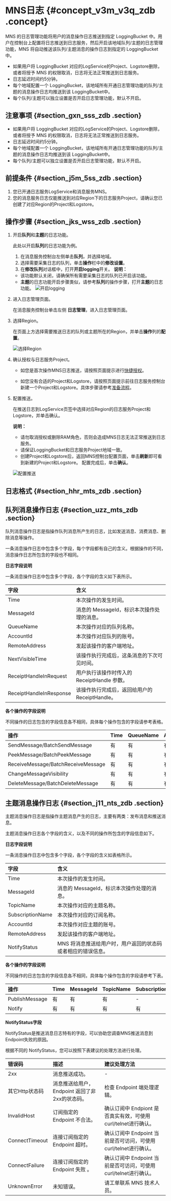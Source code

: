 # MNS日志 {#concept_v3m_v3q_zdb .concept}

MNS 的日志管理功能将用户的消息操作日志推送到指定 LoggingBucket 中。用户在控制台上配置将日志推送到日志服务，然后开启该地域队列/主题的日志管理功能，MNS 将自动推送该队列/主题消息的操作日志到指定的 LoggingBucket 中。

-   如果用户将 LoggingBucket 对应的LogService的Project、Logstore删除，或者将授予 MNS 的权限取消，日志将无法正常推送到日志服务。
-   日志延迟时间约5分钟。
-   每个地域配置一个 LoggingBucket，该地域所有开通日志管理功能的队列/主题的消息操作日志均推送到该 LoggingBucket中。
-   每个队列/主题可以独立设置是否开启日志管理功能，默认不开启。

## 注意事项 {#section_gxn_sss_zdb .section}

-   如果用户将 LoggingBucket 对应的LogService的Project、Logstore删除，或者将授予 MNS 的权限取消，日志将无法正常推送到日志服务。
-   日志延迟时间约5分钟。
-   每个地域配置一个 LoggingBucket，该地域所有开通日志管理功能的队列/主题的消息操作日志均推送到该 LoggingBucket中。
-   每个队列/主题可以独立设置是否开启日志管理功能，默认不开启。

## 前提条件 {#section_j5m_5ss_zdb .section}

1.  您已开通日志服务LogService和消息服务MNS。
2.  您的消息服务日志仅能推送到对应Region下的日志服务Project，请确认您已创建了对应Region的Project和Logstore。

## 操作步骤 {#section_jks_wss_zdb .section}

1.  开启**队列**和**主题**的日志功能。

    此处以开启**队列**的日志功能为例。

    1.  在消息服务控制台左侧单击**队列**，并选择地域。
    2.  选择需要采集日志的队列，单击**操作**栏中的**修改设置**。
    3.  在**修改队列**对话框中，打开**开启logging**开关。
    **说明：** 

    -   该功能默认关闭，请确保所有需要采集日志的队列已开启该功能。
    -   **主题**的日志功能开启步骤类似，请参考**队列**的操作步骤，打开**主题**的日志功能。
    ![](images/5411_zh-CN.png "开启logging")

2.  进入日志管理页面。

    在消息服务控制台单击左侧 **日志管理**，进入日志管理页面。

3.  选择Region。

    在页面上方选择需要推送日志的队列或主题所在的Region，并单击**操作**列的**配置**。

    ![](images/5412_zh-CN.png "选择Region")

4.  确认授权与日志服务Project。
    -   如您是首次操作MNS日志推送，请按照页面提示进行[快捷授权](https://ram.console.aliyun.com/?spm=a2c4g.11186623.2.6.IlFP8O#/role/authorize?request=%7B%22Requests%22:%20%7B%22request1%22:%20%7B%22RoleName%22:%20%22AliyunMNSLoggingRole%22,%20%22TemplateId%22:%20%22Logging%22%7D%7D,%20%22ReturnUrl%22:%20%22https:%2F%2Fmns.console.aliyun.com%2F%3Fspm%3D5176.6660585.774526198.1.97zTJs%23%2Flogging%2Fcn-hangzhou%22,%20%22Service%22:%20%22MNS%22%7D)。

    -   如您没有合适的Project和Logstore，请按照页面提示前往日志服务控制台新建一个Project和Logstore。具体步骤请参考[准备流程](intl.zh-CN/准备工作/准备流程.md#)。

5.  配置推送。

    在推送日志到LogService页签中选择对应Region的日志服务Project和Logstore，并单击确认。

    **说明：** 

    -   请勿取消授权或删除RAM角色，否则会造成MNS日志无法正常推送到日志服务。
    -   请保证LoggingBucket和日志服务Project地域一致。
    -   创建Project和Logstore后，返回MNS控制台配置页面，单击**刷新**即可看到新建的Project和Logstore。
    配置完成后，单击**确认**。

    ![](images/5413_zh-CN.png "配置推送")


## 日志格式 {#section_hhr_mts_zdb .section}

## 队列消息操作日志 {#section_uzz_mts_zdb .section}

队列消息操作日志是指操作队列消息所产生的日志，比如发送消息、消费消息、删除消息等操作。

一条消息操作日志中包含多个字段，每个字段都有自己的含义。根据操作的不同，消息操作日志所包含的字段也不相同。

**日志字段说明**

一条消息操作日志中包含多个字段，各个字段的含义如下表所示。

|字段|含义|
|:-|:-|
|Time|本次操作的发生时间。|
|MessageId|消息的 MessageId，标识本次操作处理的消息。|
|QueueName|本次操作对应的队列名称。|
|AccountId|本次操作对应队列的账号。|
|RemoteAddress|发起该操作的客户端地址。|
|NextVisibleTime|该操作执行完成后，这条消息的下次可见时间。|
|ReceiptHandleInRequest|用户执行该操作时传入的 ReceiptHandle 参数。|
|ReceiptHandleInResponse|该操作执行完成后，返回给用户的 ReceiptHandle。|

**各个操作的字段说明**

不同操作的日志包含的字段信息各不相同，具体每个操作包含的字段请参考表格。

|操作|Time|QueueName|AccountId|MessageId|RemoteAddress|NextVisibleTime|ReceiptHandleInResponse|ReceiptHandleInRequest|
|:-|:---|:--------|:--------|:--------|:------------|:--------------|:----------------------|:---------------------|
|SendMessage/BatchSendMessage|有|有|有|有|有|有|-|-|
|PeekMessage/BatchPeekMessage|有|有|有|有|有|-|-|-|
|ReceiveMessage/BatchReceiveMessage|有|有|有|有|有|有|有|-|
|ChangeMessageVisibility|有|有|有|有|有|有|有|有|
|DeleteMessage/BatchDeleteMessage|有|有|有|有|有|有|-|有|

## 主题消息操作日志 {#section_j11_nts_zdb .section}

主题消息操作日志是指操作主题消息产生的日志，主要有两类：发布消息和推送消息。

主题消息操作日志各个字段的含义，以及不同的操作所包含的字段信息如下。

**日志字段说明**

一条消息操作日志中包含多个字段，各个字段的含义如表格所示。

|字段|含义|
|:-|:-|
|Time|本次操作的发生时间。|
|MessageId|消息的 MessageId，标识本次操作处理的消息。|
|TopicName|本次操作对应的主题名称。|
|SubscriptionName|本次操作对应的订阅名称。|
|AccountId|本次操作对应主题的账号。|
|RemoteAddress|发起该操作的客户端地址。|
|NotifyStatus|MNS 将消息推送给用户时，用户返回的状态码或者相应的错误信息。|

**各个操作的字段说明**

不同操作的日志包含的字段信息各不相同，具体每个操作包含的字段请参考下表。

|操作|Time|MessageId|TopicName|SubscriptionName|AccountId|RemoteAddress|NotifyStatus|SubscriptionName|
|:-|:---|:--------|:--------|:---------------|:--------|:------------|:-----------|:---------------|
|PublishMessage|有|有|有|-|有|有|-|-|
|Notify|有|有|有|有|有|-|有|有|

**NotifyStatus字段**

NotifyStatus是推送消息日志特有的字段，可以协助您调查MNS推送消息到Endpoint失败的原因。

根据不同的 NotifyStatus，您可以按照下表建议的处理方法进行处理。

|错误码|描述|建议处理方法|
|:--|:-|:-----|
|2xx|消息推送成功。|-|
|其它Http状态码|消息推送给用户，Endpoint 返回了非2xx的状态码。|检查 Endpoint 端处理逻辑。|
|InvalidHost|订阅指定的 Endpoint 不合法。|确认订阅中 Endpiont 是否真实有效，可使用curl/telnet进行确认。|
|ConnectTimeout|连接订阅指定的 Endpoint 超时。|确认订阅中 Endpoint 当前是否可访问，可使用curl/telnet进行确认。|
|ConnectFailure|连接订阅指定的 Endpoint 失败 。|确认订阅中 Endpoint 当前是否可访问，可使用curl/telnet进行确认。|
|UnknownError|未知错误。|请工单联系 MNS 技术人员。|

